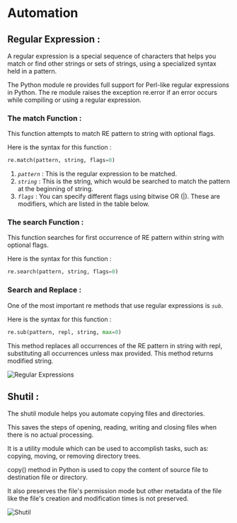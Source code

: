 # Automation
## Regular Expression :

A regular expression is a special sequence of characters that helps you match or find other strings or sets of strings, using a specialized syntax held in a pattern.

The Python module re provides full support for Perl-like regular expressions in Python. The re module raises the exception re.error if an error occurs while compiling or using a regular expression.

### The match Function :

This function attempts to match RE pattern to string with optional flags.

Here is the syntax for this function :

```python
re.match(pattern, string, flags=0)
```

1. *`pattern`* : This is the regular expression to be matched.
2. *`string`* : This is the string, which would be searched to match the pattern at the beginning of string.
3. *`flags`* : You can specify different flags using bitwise OR (|). These are modifiers, which are listed in the table below.

### The search Function :

This function searches for first occurrence of RE pattern within string with optional flags.

Here is the syntax for this function :

```python
re.search(pattern, string, flags=0)
```

### Search and Replace :

One of the most important re methods that use regular expressions is *`sub`*.

Here is the syntax for this function :

```python
re.sub(pattern, repl, string, max=0)
```

This method replaces all occurrences of the RE pattern in string with repl, substituting all occurrences unless max provided. This method returns modified string.

![Regular Expressions](https://data-flair.training/blogs/wp-content/uploads/sites/2/2018/02/Regular-Expressions-in-Python-01.jpg)

## Shutil :

The shutil module helps you automate copying files and directories.

This saves the steps of opening, reading, writing and closing files when there is no actual processing.

It is a utility module which can be used to accomplish tasks, such as: copying, moving, or removing directory trees.


copy() method in Python is used to copy the content of source file to destination file or directory.

It also preserves the file's permission mode but other metadata of the file like the file's creation and modification times is not preserved.

![Shutil](https://data-flair.training/blogs/wp-content/uploads/sites/2/2018/06/How-Python-Copy-a-File-01.jpg)
